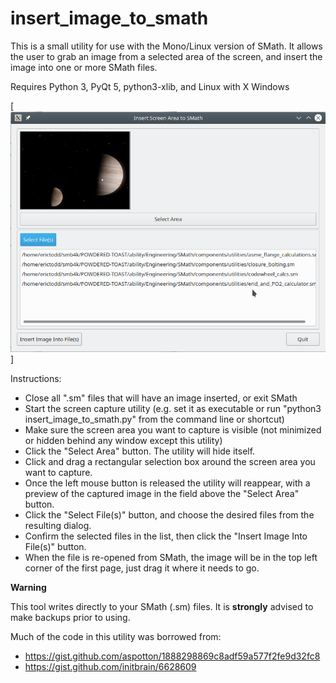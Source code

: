 # insert_image_to_smath

This is a small utility for use with the Mono/Linux version of SMath. It allows the user to grab an image from a selected area of the screen, and insert the image into one or more SMath files.

Requires Python 3, PyQt 5, python3-xlib, and Linux with X Windows

[![Application screenshot](/images/Screenshot.png "Application screenshot")]

Instructions:
 - Close all ".sm" files that will have an image inserted, or exit SMath
 - Start the screen capture utility (e.g. set it as executable or run "python3 insert_image_to_smath.py" from the command line or shortcut)
 - Make sure the screen area you want to capture is visible (not minimized or hidden behind any window except this utility)
 - Click the "Select Area" button. The utility will hide itself.
 - Click and drag a rectangular selection box around the screen area you want to capture.
 - Once the left mouse button is released the utility will reappear, with a preview of the captured image in the field above the "Select Area" button.
 - Click the "Select File(s)" button, and choose the desired files from the resulting dialog.
 - Confirm the selected files in the list, then click the "Insert Image Into File(s)" button.
 - When the file is re-opened from SMath, the image will be in the top left corner of the first page, just drag it where it needs to go.

 **Warning**
 
 This tool writes directly to your SMath (.sm) files. It is **strongly** advised to make backups prior to using.

Much of the code in this utility was borrowed from:
 - https://gist.github.com/aspotton/1888298869c8adf59a577f2fe9d32fc8
 - https://gist.github.com/initbrain/6628609
